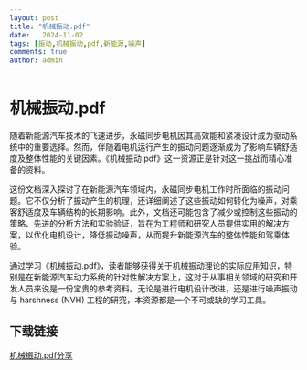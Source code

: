 ```yaml
---
layout: post
title: "机械振动.pdf"
date:   2024-11-02
tags: [振动,机械振动,pdf,新能源,噪声]
comments: true
author: admin
---
```

# 机械振动.pdf

随着新能源汽车技术的飞速进步，永磁同步电机因其高效能和紧凑设计成为驱动系统中的重要选择。然而，伴随着电机运行产生的振动问题逐渐成为了影响车辆舒适度及整体性能的关键因素。《机械振动.pdf》这一资源正是针对这一挑战而精心准备的资料。

这份文档深入探讨了在新能源汽车领域内，永磁同步电机工作时所面临的振动问题。它不仅分析了振动产生的机理，还详细阐述了这些振动如何转化为噪声，对乘客舒适度及车辆结构的长期影响。此外，文档还可能包含了减少或控制这些振动的策略、先进的分析方法和实验验证，旨在为工程师和研究人员提供实用的解决方案，以优化电机设计，降低振动噪声，从而提升新能源汽车的整体性能和驾乘体验。

通过学习《机械振动.pdf》，读者能够获得关于机械振动理论的实际应用知识，特别是在新能源汽车动力系统的针对性解决方案上，这对于从事相关领域的研究和开发人员来说是一份宝贵的参考资料。无论是进行电机设计改进，还是进行噪声振动与 harshness (NVH) 工程的研究，本资源都是一个不可或缺的学习工具。

## 下载链接

[机械振动.pdf分享](https://pan.quark.cn/s/eca75620c270)